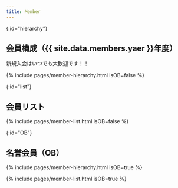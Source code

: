 ```yaml
---
title: Member
---
```


{:id="hierarchy”}
## 会員構成（{{ site.data.members.yaer }}年度）

新規入会はいつでも大歓迎です！！

{% include pages/member-hierarchy.html isOB=false %}


{:id="list"}
## 会員リスト

{% include pages/member-list.html isOB=false %}


{:id="OB"}
## 名誉会員（OB）

{% include pages/member-hierarchy.html isOB=true %}

{% include pages/member-list.html isOB=true %}